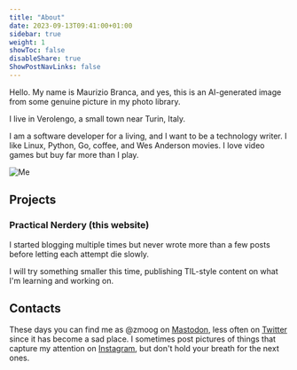 ```yaml
---
title: "About"
date: 2023-09-13T09:41:00+01:00
sidebar: true
weight: 1
showToc: false
disableShare: true
ShowPostNavLinks: false
---
```



Hello. My name is Maurizio Branca, and yes, this is an AI-generated image from some genuine picture in my photo library. 

I live in Verolengo, a small town near Turin, Italy.

I am a software developer for a living, and I want to be a technology writer. I like Linux, Python, Go, coffee, and Wes Anderson movies. I love video games but buy far more than I play.

![Me](/images/me.jpg)

## Projects

### Practical Nerdery (this website)

I started blogging multiple times but never wrote more than a few posts before letting each attempt die slowly.

I will try something smaller this time, publishing TIL-style content on what I'm learning and working on.

## Contacts

These days you can find me as @zmoog on [Mastodon](https://mastodon.online/@zmoog), less often on [Twitter](https://twitter.com/zmoog) since it has become a sad place. I sometimes post pictures of things that capture my attention on [Instagram](https://instagram.com/zmoog), but don't hold your breath for the next ones.
